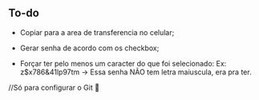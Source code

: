 ## To-do

* Copiar para a area de transferencia no celular;
* Gerar senha de acordo com os checkbox;

* Forçar ter pelo menos um caracter do que foi selecionado: Ex: z$x786&41lp97tm -> Essa senha NÃO tem letra maiuscula, era pra ter.


//Só para configurar o Git 🤣
